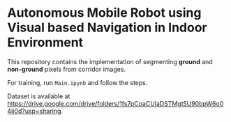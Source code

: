 # Autonomous Mobile Robot using Visual based Navigation in Indoor Environment
This repository contains the implementation of segmenting **ground** and **non-ground** pixels from corridor images.

For training, run `Main.ipynb` and follow the steps. 

Dataset is available at https://drive.google.com/drive/folders/1fs7pCoaCUlaDSTMgt5U90bpW6o04ij0d?usp=sharing.
